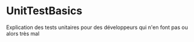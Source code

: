 # UnitTestBasics
Explication des tests unitaires pour des développeurs qui n'en font pas ou alors très mal
